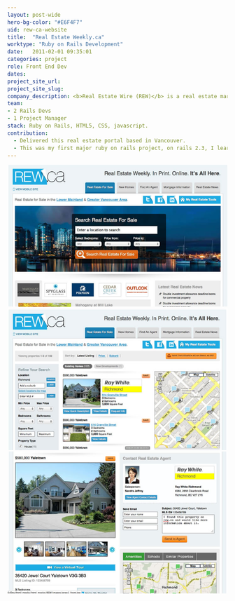 ```yaml
---
layout: post-wide
hero-bg-color: "#E6F4F7"
uid: rew-ca-website
title:  "Real Estate Weekly.ca"
worktype: "Ruby on Rails Development"
date:   2011-02-01 09:35:01
categories: project
role: Front End Dev
dates:
project_site_url:
project_site_slug:
company_description: <b>Real Estate Wire (REW)</b> is a real estate marketplace and information hub in BC and Ontario.
team:
- 2 Rails Devs
- 1 Project Manager
stack: Ruby on Rails, HTML5, CSS, javascript.
contribution:
  - Delivered this real estate portal based in Vancouver.
  - This was my first major ruby on rails project, on rails 2.3, I learned a lot about convention over configuration, filters, templating, haml / erb, mvc and helpers and gems.
---
```


<div class="showcase">
	<img src="/img/rew-ca-website/rewca1.jpg" alt="rewca1">
	<img src="/img/rew-ca-website/rewca2.jpg" alt="rewca2">
	<img src="/img/rew-ca-website/rewca3.jpg" alt="rewca3">
</div>